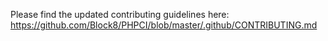 Please find the updated contributing guidelines here: https://github.com/Block8/PHPCI/blob/master/.github/CONTRIBUTING.md